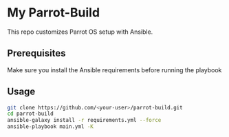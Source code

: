 # My Parrot-Build
This repo customizes Parrot OS setup with Ansible.


## Prerequisites
Make sure you install the Ansible requirements before running the playbook


## Usage
```bash
git clone https://github.com/<your-user>/parrot-build.git
cd parrot-build
ansible-galaxy install -r requirements.yml --force
ansible-playbook main.yml -K

```
